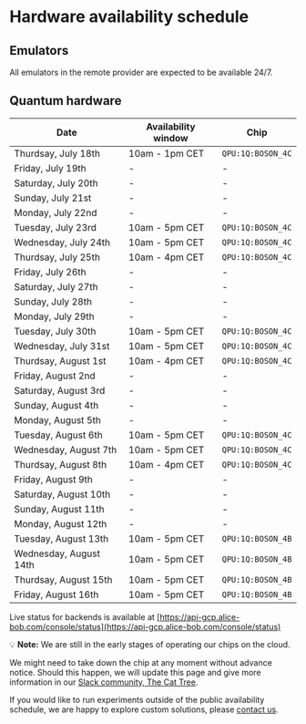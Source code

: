 # Hardware availability schedule

## Emulators

All emulators in the remote provider are expected to be available 24/7.

## Quantum hardware

| Date | Availability window | Chip |
| --- | --- | --- |
| Thurdsay, July 18th | 10am - 1pm CET | `QPU:1Q:BOSON_4C` |
| Friday, July 19th | - | - |
| Saturday, July 20th  | - | - |
| Sunday, July 21st | - | - |
| Monday, July 22nd | - | - |
| Tuesday, July 23rd | 10am - 5pm CET | `QPU:1Q:BOSON_4C` |
| Wednesday, July 24th | 10am - 5pm CET | `QPU:1Q:BOSON_4C` |
| Thurdsay, July 25th | 10am - 4pm CET | `QPU:1Q:BOSON_4C` |
| Friday, July 26th | - | - |
| Saturday, July 27th  | - | - |
| Sunday, July 28th | - | - |
| Monday, July 29th | - | - |
| Tuesday, July 30th | 10am - 5pm CET | `QPU:1Q:BOSON_4C` |
| Wednesday, July 31st | 10am - 5pm CET | `QPU:1Q:BOSON_4C` |
| Thurdsay, August 1st | 10am - 4pm CET | `QPU:1Q:BOSON_4C` |
| Friday, August 2nd | - | - |
| Saturday, August 3rd | - | - |
| Sunday, August 4th | - | - |
| Monday, August 5th | - | - |
| Tuesday, August 6th | 10am - 5pm CET | `QPU:1Q:BOSON_4C` |
| Wednesday, August 7th | 10am - 5pm CET | `QPU:1Q:BOSON_4C` |
| Thurdsay, August 8th | 10am - 4pm CET | `QPU:1Q:BOSON_4C` |
| Friday, August 9th | - | - |
| Saturday, August 10th | - | - |
| Sunday, August 11th | - | - |
| Monday, August 12th | - | - |
| Tuesday, August 13th | 10am - 5pm CET | `QPU:1Q:BOSON_4B` |
| Wednesday, August 14th | 10am - 5pm CET | `QPU:1Q:BOSON_4B` |
| Thurdsay, August 15th | 10am - 5pm CET | `QPU:1Q:BOSON_4B` |
| Friday, August 16th | 10am - 5pm CET | `QPU:1Q:BOSON_4B` |

Live status for backends is available at [https://api-gcp.alice-bob.com/console/status](https://api-gcp.alice-bob.com/console/status)

💡 **Note:** We are still in the early stages of operating our chips on the cloud.

We might need to take down the chip at any moment without advance notice. Should this happen, we will update this page and give more information in our [Slack community, The Cat Tree](https://join.slack.com/t/the-cat-tree/shared_invite/zt-2cg0a3rno-PP~AaUztS3dtiRyzsawlnQ).

If you would like to run experiments outside of the public availability schedule, we are happy to explore custom solutions, please [contact us](../contact_us.md).